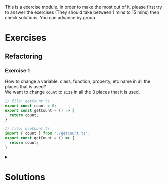This is a exercise module. In order to make the most out of it, please first try to answer the exercises (They should take between 1 mins to 15 mins) then check solutions. You can advance by group.

# Exercises

## Refactoring
### Exercise 1
How to change a variable, class, function, property, etc name in all the places that is used?  
We want to change `count` to `size` in all the 3 places that it is used.

```ts
// file: getCount.ts
export const count = 0;
export const getCount = () => {
  return count;
}
```

```ts
// file: useCount.ts
import { count } from './getCount.ts';
export const getCount = () => {
  return count;
}
```


<details markdown="1">
<summary><h1>Solutions</h1></summary>

### Exercise 1
use: `F2` to refactor variable, class, function, etc names.  
don't use: `ctrl+d` or `cmd+d` or `ctrl+f2` (multi cursor select) they are not safe and they are manual.

🙏🏻 to @ARHariri for mentioning this exists in VSCode.

</details>

